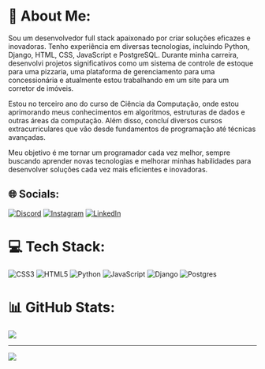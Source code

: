 # 💫 About Me:
Sou um desenvolvedor full stack apaixonado por criar soluções eficazes e inovadoras. Tenho experiência em diversas tecnologias, incluindo Python, Django, HTML, CSS, JavaScript e PostgreSQL. Durante minha carreira, desenvolvi projetos significativos como um sistema de controle de estoque para uma pizzaria, uma plataforma de gerenciamento para uma concessionária e atualmente estou trabalhando em um site para um corretor de imóveis.

Estou no terceiro ano do curso de Ciência da Computação, onde estou aprimorando meus conhecimentos em algoritmos, estruturas de dados e outras áreas da computação. Além disso, concluí diversos cursos extracurriculares que vão desde fundamentos de programação até técnicas avançadas.

Meu objetivo é me tornar um programador cada vez melhor, sempre buscando aprender novas tecnologias e melhorar minhas habilidades para desenvolver soluções cada vez mais eficientes e inovadoras.




## 🌐 Socials:
[![Discord](https://img.shields.io/badge/Discord-%237289DA.svg?logo=discord&logoColor=white)](https://discord.com/channels/@caioquinteiro.) [![Instagram](https://img.shields.io/badge/Instagram-%23E4405F.svg?logo=Instagram&logoColor=white)](https://instagram.com/caioquinteiiro) [![LinkedIn](https://img.shields.io/badge/LinkedIn-%230077B5.svg?logo=linkedin&logoColor=white)](https://www.linkedin.com/in/caio-quinteiro-24098a230/) 

# 💻 Tech Stack:
![CSS3](https://img.shields.io/badge/css3-%231572B6.svg?style=for-the-badge&logo=css3&logoColor=white) ![HTML5](https://img.shields.io/badge/html5-%23E34F26.svg?style=for-the-badge&logo=html5&logoColor=white) ![Python](https://img.shields.io/badge/python-3670A0?style=for-the-badge&logo=python&logoColor=ffdd54) ![JavaScript](https://img.shields.io/badge/javascript-%23323330.svg?style=for-the-badge&logo=javascript&logoColor=%23F7DF1E) ![Django](https://img.shields.io/badge/django-%23092E20.svg?style=for-the-badge&logo=django&logoColor=white) ![Postgres](https://img.shields.io/badge/postgres-%23316192.svg?style=for-the-badge&logo=postgresql&logoColor=white)

# 📊 GitHub Stats:
<!-- 
![](https://github-readme-stats.vercel.app/api?username=CaioQuinteiro&theme=dark&hide_border=false&include_all_commits=true&count_private=true)<br/>
![](https://github-readme-streak-stats.herokuapp.com/?user=CaioQuinteiro&theme=dark&hide_border=false)<br/>
-->
![](https://github-readme-stats.vercel.app/api/top-langs/?username=CaioQuinteiro&theme=dark&hide_border=false&include_all_commits=true&count_private=true&layout=compact)

<!-- 
## 🏆 GitHub Trophies
![](https://github-profile-trophy.vercel.app/?username=CaioQuinteiro&theme=shadow_blue&no-frame=false&no-bg=true&margin-w=4)


### ✍️ Random Dev Quote
![](https://quotes-github-readme.vercel.app/api?type=horizontal&theme=tokyonight)

### 🔝 Top Contributed Repo
![](https://github-contributor-stats.vercel.app/api?username=CaioQuinteiro&limit=5&theme=transparent&combine_all_yearly_contributions=true)
-->
---
[![](https://visitcount.itsvg.in/api?id=CaioQuinteiro&icon=2&color=1)](https://visitcount.itsvg.in)

<!-- Proudly created with GPRM ( https://gprm.itsvg.in ) -->
